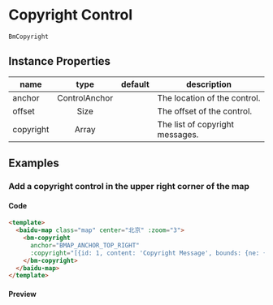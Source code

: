 # Copyright Control

`BmCopyright`

## Instance Properties

|name|type|default|description|
|------|:---:|:---:|----|
|anchor|ControlAnchor||The location of the control.|
|offset|Size||The offset of the control.|
|copyright|Array||The list of copyright messages.|

## Examples

### Add a copyright control in the upper right corner of the map

#### Code

```html
<template>
  <baidu-map class="map" center="北京" :zoom="3">
    <bm-copyright
      anchor="BMAP_ANCHOR_TOP_RIGHT"
      :copyright="[{id: 1, content: 'Copyright Message', bounds: {ne: {lng: 110, lat: 40}, sw:{lng: 0, lat: 0}}}, {id: 2, content: '<a>Copyright message.</a>'}]">
    </bm-copyright>
  </baidu-map>
</template>
```

#### Preview

<doc-preview>
  <baidu-map class="map" center="北京" :zoom="3">
    <bm-copyright
      anchor="BMAP_ANCHOR_TOP_RIGHT"
      :copyright="[{id: 1, content: 'Copyright Message', bounds: {ne: {lng: 110, lat: 40}, sw:{lng: 0, lat: 0}}}, {id: 2, content: '<a>Copyright meessage</a>'}]">
    </bm-copyright>
  </baidu-map>
</doc-preview>